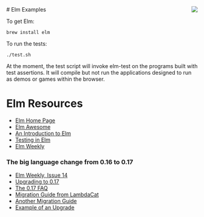<img align="right" src="https://raw.githubusercontent.com/rtoal/polyglot/master/resources/elm-logo-large.png">
# Elm Examples

To get Elm:

```
brew install elm
```

To run the tests:

```
./test.sh
```

At the moment, the test script will invoke elm-test on the programs built with test assertions. It will compile but not run the applications designed to run as demos or games within the browser.

# Elm Resources

* [Elm Home Page](http://elm-lang.org/)
* [Elm Awesome](https://github.com/isRuslan/awesome-elm)
* [An Introduction to Elm](http://guide.elm-lang.org/)
* [Testing in Elm](https://medium.com/@_rchaves_/testing-in-elm-93ad05ee1832)
* [Elm Weekly](http://www.elmweekly.nl/)

### The big language change from 0.16 to 0.17

* [Elm Weekly, Issue 14](http://www.elmweekly.nl/2016/05/12/issue-14)
* [Upgrading to 0.17](https://github.com/isRuslan/awesome-elm)
* [The 0.17 FAQ](http://elm-community.github.io/elm-faq/17.html)
* [Migration Guide from LambdaCat](http://www.lambdacat.com/migrating-from-elm-0-16-to-0-17-from-startapp/)
* [Another Migration Guide](http://noredink.github.io/posts/signalsmigration.html)
* [Example of an Upgrade](https://medium.com/@turbo_MaCk/elm-0-17-successful-upgrade-of-real-world-app-and-some-soft-of-guide-to-all-of-this-cafd59dec56f)

